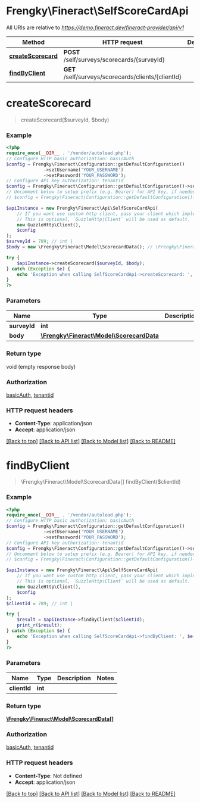 # Frengky\Fineract\SelfScoreCardApi

All URIs are relative to *https://demo.fineract.dev/fineract-provider/api/v1*

Method | HTTP request | Description
------------- | ------------- | -------------
[**createScorecard**](SelfScoreCardApi.md#createscorecard) | **POST** /self/surveys/scorecards/{surveyId} | 
[**findByClient**](SelfScoreCardApi.md#findbyclient) | **GET** /self/surveys/scorecards/clients/{clientId} | 

# **createScorecard**
> createScorecard($surveyId, $body)



### Example
```php
<?php
require_once(__DIR__ . '/vendor/autoload.php');
// Configure HTTP basic authorization: basicAuth
$config = Frengky\Fineract\Configuration::getDefaultConfiguration()
              ->setUsername('YOUR_USERNAME')
              ->setPassword('YOUR_PASSWORD');
// Configure API key authorization: tenantid
$config = Frengky\Fineract\Configuration::getDefaultConfiguration()->setApiKey('fineract-platform-tenantid', 'YOUR_API_KEY');
// Uncomment below to setup prefix (e.g. Bearer) for API key, if needed
// $config = Frengky\Fineract\Configuration::getDefaultConfiguration()->setApiKeyPrefix('fineract-platform-tenantid', 'Bearer');

$apiInstance = new Frengky\Fineract\Api\SelfScoreCardApi(
    // If you want use custom http client, pass your client which implements `GuzzleHttp\ClientInterface`.
    // This is optional, `GuzzleHttp\Client` will be used as default.
    new GuzzleHttp\Client(),
    $config
);
$surveyId = 789; // int | 
$body = new \Frengky\Fineract\Model\ScorecardData(); // \Frengky\Fineract\Model\ScorecardData | 

try {
    $apiInstance->createScorecard($surveyId, $body);
} catch (Exception $e) {
    echo 'Exception when calling SelfScoreCardApi->createScorecard: ', $e->getMessage(), PHP_EOL;
}
?>
```

### Parameters

Name | Type | Description  | Notes
------------- | ------------- | ------------- | -------------
 **surveyId** | **int**|  |
 **body** | [**\Frengky\Fineract\Model\ScorecardData**](../Model/ScorecardData.md)|  | [optional]

### Return type

void (empty response body)

### Authorization

[basicAuth](../../README.md#basicAuth), [tenantid](../../README.md#tenantid)

### HTTP request headers

 - **Content-Type**: application/json
 - **Accept**: application/json

[[Back to top]](#) [[Back to API list]](../../README.md#documentation-for-api-endpoints) [[Back to Model list]](../../README.md#documentation-for-models) [[Back to README]](../../README.md)

# **findByClient**
> \Frengky\Fineract\Model\ScorecardData[] findByClient($clientId)



### Example
```php
<?php
require_once(__DIR__ . '/vendor/autoload.php');
// Configure HTTP basic authorization: basicAuth
$config = Frengky\Fineract\Configuration::getDefaultConfiguration()
              ->setUsername('YOUR_USERNAME')
              ->setPassword('YOUR_PASSWORD');
// Configure API key authorization: tenantid
$config = Frengky\Fineract\Configuration::getDefaultConfiguration()->setApiKey('fineract-platform-tenantid', 'YOUR_API_KEY');
// Uncomment below to setup prefix (e.g. Bearer) for API key, if needed
// $config = Frengky\Fineract\Configuration::getDefaultConfiguration()->setApiKeyPrefix('fineract-platform-tenantid', 'Bearer');

$apiInstance = new Frengky\Fineract\Api\SelfScoreCardApi(
    // If you want use custom http client, pass your client which implements `GuzzleHttp\ClientInterface`.
    // This is optional, `GuzzleHttp\Client` will be used as default.
    new GuzzleHttp\Client(),
    $config
);
$clientId = 789; // int | 

try {
    $result = $apiInstance->findByClient($clientId);
    print_r($result);
} catch (Exception $e) {
    echo 'Exception when calling SelfScoreCardApi->findByClient: ', $e->getMessage(), PHP_EOL;
}
?>
```

### Parameters

Name | Type | Description  | Notes
------------- | ------------- | ------------- | -------------
 **clientId** | **int**|  |

### Return type

[**\Frengky\Fineract\Model\ScorecardData[]**](../Model/ScorecardData.md)

### Authorization

[basicAuth](../../README.md#basicAuth), [tenantid](../../README.md#tenantid)

### HTTP request headers

 - **Content-Type**: Not defined
 - **Accept**: application/json

[[Back to top]](#) [[Back to API list]](../../README.md#documentation-for-api-endpoints) [[Back to Model list]](../../README.md#documentation-for-models) [[Back to README]](../../README.md)

